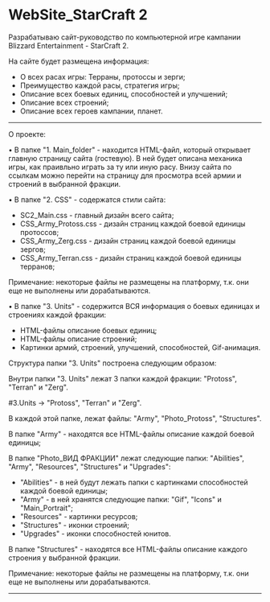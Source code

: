 # WebSite_StarCraft 2

Разрабатываю сайт-руководство по компьютерной игре кампании Blizzard Entertainment - StarCraft 2.

На сайте будет размещена информация:
- О всех расах игры: Терраны, протоссы и зерги;
- Преимущество каждой расы, стратегия игры;
- Описание всех боевых единиц, способностей и улучшений;
- Описание всех строений;
- Описание всех героев кампании, планет.

----------------------------------------------------------------------------------------------------------

О проекте:

• В папке "1. Main_folder" - находится HTML-файл, который открывает главную страницу сайта (гостевую).
В ней будет описана механика игры, как праивльно играть за ту или иную расу. Внизу сайта по ссылкам 
можно перейти на страницу для просмотра всей армии и строений в выбранной фракции.



• В папке "2. CSS" - содержатся стили сайта:
- SC2_Main.css - главный дизайн всего сайта;
- CSS_Army_Protoss.css - дизайн страниц каждой боевой единицы протоссов;
- CSS_Army_Zerg.css - дизайн страниц каждой боевой единицы зергов;
- CSS_Army_Terran.css - дизайн страниц каждой боевой единицы терранов;

Примечание: некоторые файлы не размещены на платформу, т.к. они еще не выполнены или дорабатываются.



• В папке "3. Units" - содержится ВСЯ информация о боевых единицах и строениях каждой фракции:
- HTML-файлы описание боевых единиц;
- HTML-файлы описание строений;
- Картинки армий, строений, улучшений, способностей, Gif-анимация. 

Структура папки "3. Units" построена следующим образом:

Внутри папки "3. Units" лежат 3 папки каждой фракции: "Protoss", "Terran" и "Zerg".

#3.Units  ->  "Protoss", "Terran" и "Zerg".

В каждой этой папке, лежат файлы: "Army", "Photo_Protoss", "Structures".

В папке "Army" - находятся все HTML-файлы описание каждой боевой единицы;

В папке "Photo_ВИД ФРАКЦИИ" лежат следующие папки: "Abilities", "Army", "Resources", "Structures" и "Upgrades": 
- "Abilities" - в ней будут лежать папки с картинками способностей каждой боевой единицы;
- "Army" - в ней хранятся следующие папки: "Gif", "Icons" и "Main_Portrait";
- "Resources" - картинки ресурсов;
- "Structures" - иконки строений;
- "Upgrades" - иконки способностей юнитов.

В папке "Structures" - находятся все HTML-файлы описание каждого строения у выбранной фракции.

Примечание: некоторые файлы не размещены на платформу, т.к. они еще не выполнены или дорабатываются.

----------------------------------------------------------------------------------------------------------